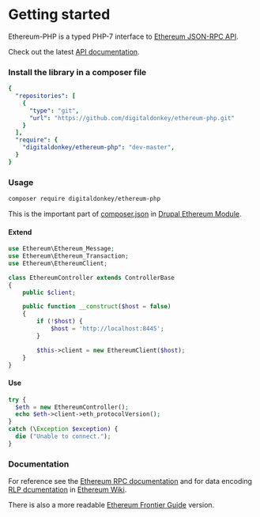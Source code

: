 # Getting started

Ethereum-PHP is a typed PHP-7 interface to [Ethereum JSON-RPC API](https://github.com/ethereum/wiki/wiki/JSON-RPC).

Check out the latest [API documentation](http://ethereum-php.org/dev/).

### Install the library in a composer file


```yaml
{
  "repositories": [
    {
      "type": "git",
      "url": "https://github.com/digitaldonkey/ethereum-php.git"
    }
  ],
  "require": {
    "digitaldonkey/ethereum-php": "dev-master",
  }
}
```

### Usage


```sh
composer require digitaldonkey/ethereum-php
```

This is the important part of [composer.json](https://github.com/digitaldonkey/ethereum/blob/8.x-1.x/composer.json) in [Drupal Ethereum Module](https://drupal.org/project/ethereum).


#### Extend

```php
use Ethereum\Ethereum_Message;
use Ethereum\Ethereum_Transaction;
use Ethereum\EthereumClient;

class EthereumController extends ControllerBase
{
    public $client;

    public function __construct($host = false)
    {
        if (!$host) {
            $host = 'http://localhost:8445';
        }

        $this->client = new EthereumClient($host);
    }
}
```

#### Use

```php
try {
  $eth = new EthereumController();
  echo $eth->client->eth_protocolVersion();
}
catch (\Exception $exception) {
  die ("Unable to connect.");
}
```

### Documentation

For reference see the [Ethereum RPC documentation](https://github.com/ethereum/wiki/wiki/JSON-RPC) and for data encoding [RLP dcumentation](https://github.com/ethereum/wiki/wiki/RLP) in [Ethereum Wiki](https://github.com/ethereum/wiki).

There is also a more readable [Ethereum Frontier Guide](http://ethereum.gitbooks.io/frontier-guide/content/rpc.html) version.
